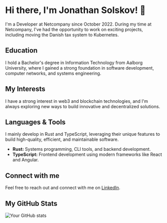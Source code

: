 # Hi there, I'm Jonathan Solskov! 👋

I'm a Developer at Netcompany since October 2022. During my time at Netcompany, I've had the opportunity to work on exciting projects, including moving the Danish tax system to Kubernetes.

## Education

I hold a Bachelor's degree in Information Technology from Aalborg University, where I gained a strong foundation in software development, computer networks, and systems engineering.

## My Interests

I have a strong interest in web3 and blockchain technologies, and I'm always exploring new ways to build innovative and decentralized solutions.

## Languages & Tools

I mainly develop in Rust and TypeScript, leveraging their unique features to build high-quality, efficient, and maintainable software.

- **Rust:** Systems programming, CLI tools, and backend development.
- **TypeScript:** Frontend development using modern frameworks like React and Angular.

## Connect with me

Feel free to reach out and connect with me on [LinkedIn](https://www.linkedin.com/in/solskov/).

## My GitHub Stats

![Your GitHub stats](https://github-readme-stats.vercel.app/api?username=Glubiz&show_icons=true&theme=dark)
